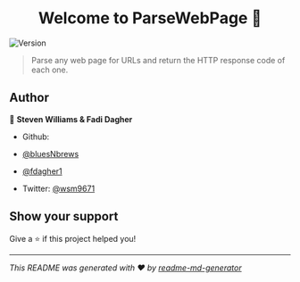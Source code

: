 <h1 align="center">Welcome to ParseWebPage 👋</h1>
<p>
  <img alt="Version" src="https://img.shields.io/badge/version-2.0-blue.svg?cacheSeconds=2592000" />
</p>

> Parse any web page for URLs and return the HTTP response code of each one.

## Author

👤 **Steven Williams & Fadi Dagher**

* Github: 

* [@bluesNbrews](https://github.com/bluesNbrews)
* [@fdagher1](https://github.com/fdagher1)

* Twitter: [@wsm9671](https://twitter.com/wsm9671)

## Show your support

Give a ⭐️ if this project helped you!

***
_This README was generated with ❤️ by [readme-md-generator](https://github.com/kefranabg/readme-md-generator)_
